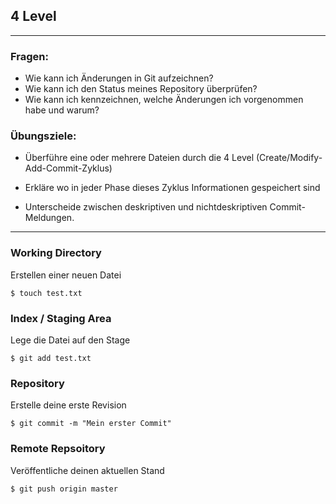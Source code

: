 ## 4 Level

---
### Fragen:
* Wie kann ich Änderungen in Git aufzeichnen?
* Wie kann ich den Status meines Repository überprüfen?
* Wie kann ich kennzeichnen, welche Änderungen ich vorgenommen habe und warum?
  
### Übungsziele:
* Überführe eine oder mehrere Dateien durch die 4 Level (Create/Modify-Add-Commit-Zyklus)

* Erkläre wo in jeder Phase dieses Zyklus Informationen gespeichert sind

* Unterscheide zwischen deskriptiven und nichtdeskriptiven Commit-Meldungen.

---





### Working Directory
Erstellen einer neuen Datei
```
$ touch test.txt
```


###  Index / Staging Area

Lege die Datei auf den Stage
```
$ git add test.txt
```

### Repository
Erstelle deine erste Revision
```
$ git commit -m "Mein erster Commit" 
```
### Remote Repsoitory
Veröffentliche deinen aktuellen Stand
```
$ git push origin master
```